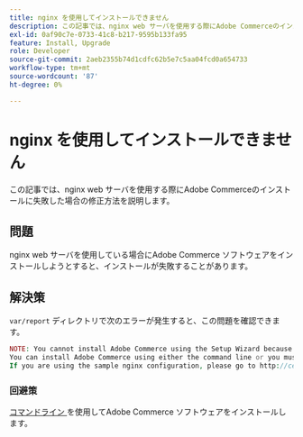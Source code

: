 ```yaml
---
title: nginx を使用してインストールできません
description: この記事では、nginx web サーバを使用する際にAdobe Commerceのインストールに失敗した場合の修正方法を説明します。
exl-id: 0af90c7e-0733-41c8-b217-9595b133fa95
feature: Install, Upgrade
role: Developer
source-git-commit: 2aeb2355b74d1cdfc62b5e7c5aa04fcd0a654733
workflow-type: tm+mt
source-wordcount: '87'
ht-degree: 0%

---
```


# nginx を使用してインストールできません

この記事では、nginx web サーバを使用する際にAdobe Commerceのインストールに失敗した場合の修正方法を説明します。

## 問題

nginx web サーバを使用している場合にAdobe Commerce ソフトウェアをインストールしようとすると、インストールが失敗することがあります。

## 解決策

`var/report` ディレクトリで次のエラーが発生すると、この問題を確認できます。

```php
NOTE: You cannot install Adobe Commerce using the Setup Wizard because the Adobe Commerce setup directory cannot be accessed.
You can install Adobe Commerce using either the command line or you must restore access to the following directory: /var/www/html/setup
If you are using the sample nginx configuration, please go to http://ce.mtf03.bcn.magento.com/setup/";i:1;s:641:"#0 /var/www/html/lib/internal/Magento/Framework/App/Http.php(213): Magento\Framework\App\Http->redirectToSetup(Object(Magento\Framework\App\Bootstrap), Object(Exception))
```

### 回避策

[ コマンドライン ](https://experienceleague.adobe.com/ja/docs/commerce-operations/installation-guide/advanced) を使用してAdobe Commerce ソフトウェアをインストールします。
